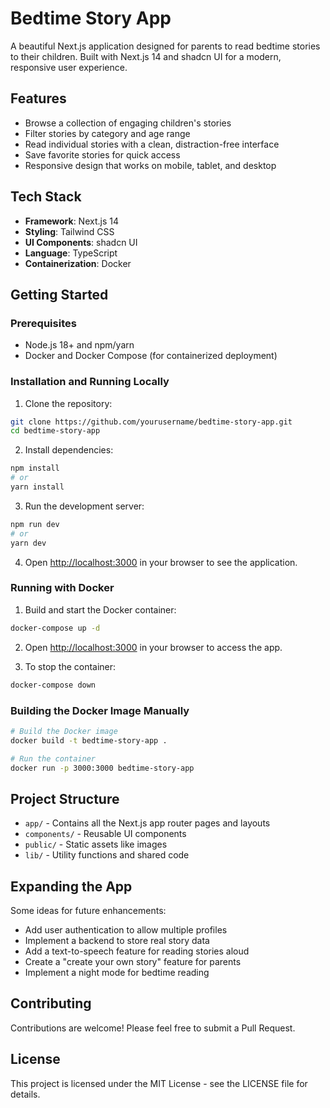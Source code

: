 # Bedtime Story App

A beautiful Next.js application designed for parents to read bedtime stories to their children. Built with Next.js 14 and shadcn UI for a modern, responsive user experience.

## Features

- Browse a collection of engaging children's stories
- Filter stories by category and age range
- Read individual stories with a clean, distraction-free interface
- Save favorite stories for quick access
- Responsive design that works on mobile, tablet, and desktop

## Tech Stack

- **Framework**: Next.js 14
- **Styling**: Tailwind CSS
- **UI Components**: shadcn UI
- **Language**: TypeScript
- **Containerization**: Docker

## Getting Started

### Prerequisites

- Node.js 18+ and npm/yarn
- Docker and Docker Compose (for containerized deployment)

### Installation and Running Locally

1. Clone the repository:

```bash
git clone https://github.com/yourusername/bedtime-story-app.git
cd bedtime-story-app
```

2. Install dependencies:

```bash
npm install
# or
yarn install
```

3. Run the development server:

```bash
npm run dev
# or
yarn dev
```

4. Open [http://localhost:3000](http://localhost:3000) in your browser to see the application.

### Running with Docker

1. Build and start the Docker container:

```bash
docker-compose up -d
```

2. Open [http://localhost:3000](http://localhost:3000) in your browser to access the app.

3. To stop the container:

```bash
docker-compose down
```

### Building the Docker Image Manually

```bash
# Build the Docker image
docker build -t bedtime-story-app .

# Run the container
docker run -p 3000:3000 bedtime-story-app
```

## Project Structure

- `app/` - Contains all the Next.js app router pages and layouts
- `components/` - Reusable UI components
- `public/` - Static assets like images
- `lib/` - Utility functions and shared code

## Expanding the App

Some ideas for future enhancements:

- Add user authentication to allow multiple profiles
- Implement a backend to store real story data
- Add a text-to-speech feature for reading stories aloud
- Create a "create your own story" feature for parents
- Implement a night mode for bedtime reading

## Contributing

Contributions are welcome! Please feel free to submit a Pull Request.

## License

This project is licensed under the MIT License - see the LICENSE file for details. 